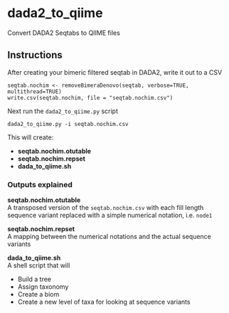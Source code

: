 # dada2_to_qiime
Convert DADA2 Seqtabs to QIIME files

## Instructions
After creating your bimeric filtered seqtab in DADA2, write it out to a CSV
```
seqtab.nochim <- removeBimeraDenovo(seqtab, verbose=TRUE, multithread=TRUE)
write.csv(seqtab.nochim, file = "seqtab.nochim.csv")
```

Next run the `dada2_to_qiime.py` script
```
dada2_to_qiime.py -i seqtab.nochim.csv
```
This will create:
* **seqtab.nochim.otutable**
* **seqtab.nochim.repset**
* **dada_to_qiime.sh**

### Outputs explained

**seqtab.nochim.otutable**  
A transposed version of the `seqtab.nochim.csv` with each fill length sequence variant replaced with a simple numerical notation, i.e. `node1`

**seqtab.nochim.repset**  
A mapping between the numerical notations and the actual sequence variants

**dada_to_qiime.sh**  
A shell script that will
* Build a tree
* Assign taxonomy
* Create a biom
* Create a new level of taxa for looking at sequence variants
